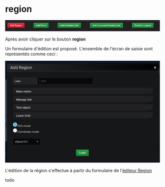 # region

![region](../../screenshots/panel/region.jpg)


Après avoir cliquer sur le bouton **region**

Un formulaire d'édition est proposé. L'ensemble de l'écran de saisie sont représentés comme ceci : 



![region](../../screenshots/panel/region-form.jpg)






L'édition de la région s'effectue à partir du formulaire de l'[éditeur Region](../editor/coordinates-space-region.md)


todo

